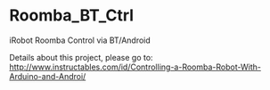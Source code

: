 # Roomba_BT_Ctrl
iRobot Roomba Control via BT/Android

Details about this project, please go to:
http://www.instructables.com/id/Controlling-a-Roomba-Robot-With-Arduino-and-Androi/

